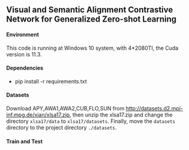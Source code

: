## Visual and Semantic Alignment Contrastive Network for Generalized Zero-shot Learning
#### Environment 
This code is running at Windows 10 system, with 4*2080TI, the Cuda version is 11.3.
#### Dependencies
* pip install -r requirements.txt
#### Datasets
Download APY,AWA1,AWA2,CUB,FLO,SUN from http://datasets.d2.mpi-inf.mpg.de/xian/xlsa17.zip, then unzip the xlsa17.zip and change the directory `xlsa17/data` to `xlsa17/datasets`. Finally, move the `datasets` directory to the project directory `./datasets`.
#### Train and Test

